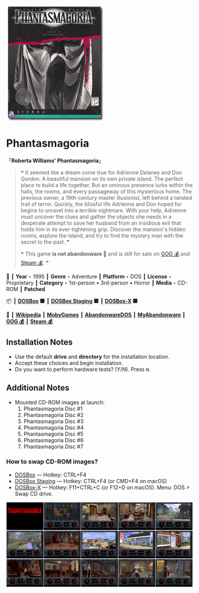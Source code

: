 ![](Thumbnail.png "application-thumbnail")

# Phantasmagoria

「**Roberta Williams' Phantasmagoria**」

> ❝ It seemed like a dream come true for Adrienne Delaney and Don Gordon. A beautiful mansion on its own private island. The perfect place to build a life together. But an ominous presence lurks within the halls, the rooms, and every passageway of this mysterious home. The previous owner, a 19th-century master illusionist, left behind a twisted trail of terror. Quickly, the blissful life Adrienne and Don hoped for begins to unravel into a terrible nightmare. With your help, Adrienne must uncover the clues and gather the objects she needs in a desperate attempt to save her husband from an insidious evil that holds him in its ever-tightening grip. Discover the mansion's hidden rooms, explore the island, and try to find the mystery man with the secret to the past. ❞
>
> ❝ This game **is not abandonware 🚫** and is still for sale on [GOG 💰](https://www.gog.com/en/game/phantasmagoria) and [Steam 💰](https://store.steampowered.com/app/501990/Phantasmagoria/). ❞
>

📌 ┃ **Year** ‣ 1995 ┃ **Genre** ‣ Adventure ┃ **Platform** ‣ DOS ┃ **License** ‣ Proprietary ┃ **Category** ‣ 1st-person • 3rd-person • Horror ┃ **Media** ‣ CD-ROM ┃ **Patched** 

📦 ┃ **[DOSBox](https://www.dosbox.com/) 🟩** ┃ **[DOSBox Staging](https://dosbox-staging.github.io/) 🟩** ┃ **[DOSBox-X](https://dosbox-x.com/) 🟩** 

📎 ┃ **[Wikipedia](https://en.wikipedia.org/wiki/Phantasmagoria_(video_game))** ┃ **[MobyGames](https://www.mobygames.com/game/1164/roberta-williams-phantasmagoria/)** ┃ **[AbandonwareDOS](https://www.abandonwaredos.com/abandonware-game.php?abandonware=Phantasmagoria&gid=3141)** ┃ **[MyAbandonware](https://www.myabandonware.com/game/roberta-williams-phantasmagoria-32t)** ┃ **[GOG 💰](https://www.gog.com/en/game/phantasmagoria)** ┃ **[Steam 💰](https://store.steampowered.com/app/501990/Phantasmagoria/)** 

## Installation Notes
- Use the default **drive** and **directory** for the installation location.
- Accept these choices and begin installation.
- Do you want to perform hardware tests? (Y/N). Press `N`.

## Additional Notes
- Mounted CD-ROM images at launch:
  1. Phantasmagoria Disc #1
  2. Phantasmagoria Disc #2
  3. Phantasmagoria Disc #3
  4. Phantasmagoria Disc #4
  5. Phantasmagoria Disc #5
  6. Phantasmagoria Disc #6
  7. Phantasmagoria Disc #7

### How to swap CD-ROM images?
- [DOSBox](https://www.dosbox.com/wiki/DOSBox_FAQ#Swapping_CD_images) — Hotkey: CTRL+F4
- [DOSBox Staging](https://github.com/dosbox-staging/dosbox-staging/blob/main/README) — Hotkey: CTRL+F4 (or CMD+F4 on macOS)
- [DOSBox-X](https://dosbox-x.com/wiki/Guide%3AManaging-image-files-in-DOSBox%E2%80%90X#_mounting_multiple_cd_or_dvd_images) — Hotkey: F11+CTRL+C (or F12+D on macOS). Menu: DOS > Swap CD drive.

![](Montage.png "Phantasmagoria")

